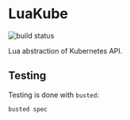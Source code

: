 # LuaKube

![build status](https://github.com/jakobbeckmann/luakube/workflows/test/badge.svg)

Lua abstraction of Kubernetes API.

## Testing

Testing is done with `busted`:

```bash
busted spec
```
